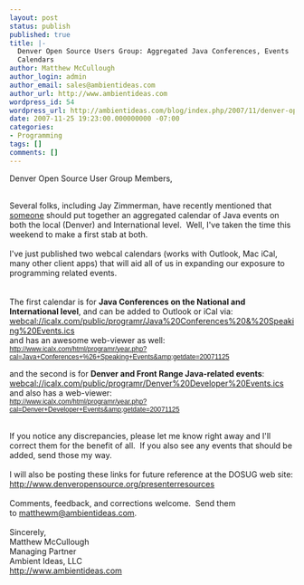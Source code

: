 ```yaml
---
layout: post
status: publish
published: true
title: |-
  Denver Open Source Users Group: Aggregated Java Conferences, Events
  Calendars
author: Matthew McCullough
author_login: admin
author_email: sales@ambientideas.com
author_url: http://www.ambientideas.com
wordpress_id: 54
wordpress_url: http://ambientideas.com/blog/index.php/2007/11/denver-open-source-users-group-aggregated-java-conferences-eventscalendars/
date: 2007-11-25 19:23:00.000000000 -07:00
categories:
- Programming
tags: []
comments: []
---
```

Denver Open Source User Group Members,<div><br class="webkit-block-placeholder"></div><div>Several folks, including Jay Zimmerman, have recently mentioned that <span class="Apple-style-span" style="text-decoration: underline;">someone</span> should put together an aggregated calendar of Java events on both the local (Denver) and International level. &nbsp;Well, I've taken the time this weekend to make a first stab at both.<br><div><br class="webkit-block-placeholder"></div><div>I've just published two webcal calendars (works with Outlook, Mac iCal, many other client apps) that will aid all of us in expanding our exposure to programming related events.</div><div><br class="webkit-block-placeholder"></div><div><br class="webkit-block-placeholder"></div><div>The first calendar is for <b style="">Java Conferences on the National and International level</b>, and can be added to Outlook or iCal via:</div><div><a href="webcal://icalx.com/public/programr/Java%20Conferences%20&amp;%20Speaking%20Events.ics">webcal://icalx.com/public/programr/Java%20Conferences%20&amp;%20Speaking%20Events.ics</a></div><div>and has an awesome web-viewer as well:</div><div><div style="margin-top: 0px; margin-right: 0px; margin-bottom: 0px; margin-left: 0px; font: normal normal normal 12px/normal Helvetica; "><a href="http://www.icalx.com/html/programr/year.php?cal=Java+Conferences+%26+Speaking+Events&amp;getdate=20071125">http://www.icalx.com/html/programr/year.php?cal=Java+Conferences+%26+Speaking+Events&amp;getdate=20071125</a></div><div style="margin-top: 0px; margin-right: 0px; margin-bottom: 0px; margin-left: 0px; font: normal normal normal 12px/normal Helvetica; "><br class="webkit-block-placeholder"></div></div><div>and the second is for <b>Denver and Front Range Java-related events</b>:</div><div><a href="webcal://icalx.com/public/programr/Denver%20Developer%20Events.ics">webcal://icalx.com/public/programr/Denver%20Developer%20Events.ics</a></div><div><div>and also has a web-viewer:</div><div></div></div><div><div style="margin-top: 0px; margin-right: 0px; margin-bottom: 0px; margin-left: 0px; font: normal normal normal 12px/normal Helvetica; "><a href="http://www.icalx.com/html/programr/year.php?cal=Denver+Developer+Events&amp;getdate=20071125">http://www.icalx.com/html/programr/year.php?cal=Denver+Developer+Events&amp;getdate=20071125</a></div><div style="margin-top: 0px; margin-right: 0px; margin-bottom: 0px; margin-left: 0px; font: normal normal normal 12px/normal Helvetica; "><br class="webkit-block-placeholder"></div></div><div><br class="webkit-block-placeholder"></div><div>If you notice any discrepancies, please let me know right away and I'll correct them for the benefit of all. &nbsp;If you also see any events that should be added, send those my way.</div><div><br class="webkit-block-placeholder"></div><div>I will also be posting these links for future reference at the DOSUG web site:</div><div><font class="Apple-style-span" color="#144FAE"><span class="Apple-style-span" style="text-decoration: underline;"><a href="http://www.denveropensource.org/presenterresources">http://www.denveropensource.org/presenterresources</a></span></font></div><div><br class="webkit-block-placeholder"></div><div>Comments, feedback, and corrections welcome. &nbsp;Send them to&nbsp;<a href="mailto:matthewm@ambientideas.com">matthewm@ambientideas.com</a>.</div><div><br></div><div><div>Sincerely,</div><div>Matthew McCullough</div><div>Managing Partner</div><div>Ambient Ideas, LLC</div><div><a href="http://www.ambientideas.com">http://www.ambientideas.com</a></div></div></div><br />
